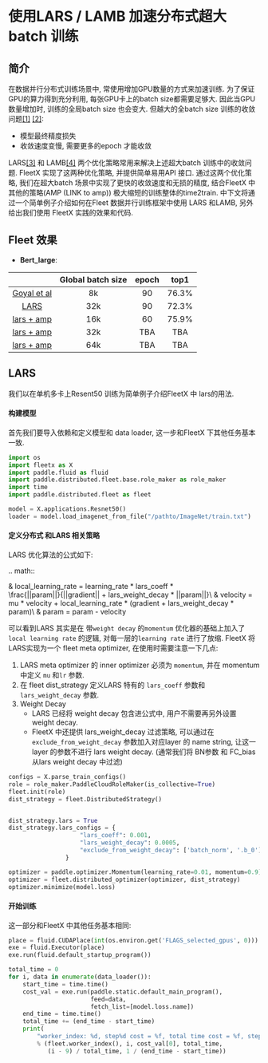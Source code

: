 # 使用LARS / LAMB 加速分布式超大batch 训练

## 简介 
在数据并行分布式训练场景中, 常使用增加GPU数量的方式来加速训练. 为了保证GPU的算力得到充分利用, 每张GPU卡上的batch size都需要足够大. 因此当GPU 数量增加时, 训练的全局batch size 也会变大. 但越大的全batch size 训练的收敛问题[[1]](https://arxiv.org/abs/1404.5997)  [[2]](https://arxiv.org/abs/1609.04836):
 * 模型最终精度损失
 * 收敛速度变慢, 需要更多的epoch 才能收敛 

LARS[[3]](https://arxiv.org/abs/1708.03888) 和 LAMB[[4]](https://arxiv.org/abs/1904.00962) 两个优化策略常用来解决上述超大batch 训练中的收敛问题. FleetX 实现了这两种优化策略, 并提供简单易用API 接口. 通过这两个优化策略, 我们在超大batch 场景中实现了更快的收敛速度和无损的精度, 结合FleetX 中其他的策略(AMP (LINK to amp)) 极大缩短的训练整体的time2train. 中下文将通过一个简单例子介绍如何在Fleet 数据并行训练框架中使用 LARS 和LAMB, 另外给出我们使用 FleetX 实践的效果和代码.

## Fleet 效果
- **Bert_large**: 

|     |Global batch size|epoch| top1 |
|:---:|:---:|:---:|:---:|
|[Goyal et al](https://arxiv.org/abs/1706.02677)| 8k | 90 | 76.3% |
|[LARS](https://arxiv.org/abs/1708.03888)| 32k | 90 | 72.3% |
|[lars + amp](https://LINK_to_example_code) |16k | 60 | 75.9%|
|[lars + amp](https://LINK_to_example_code) |32k | TBA | TBA |
|[lars + amp](https://LINK_to_example_code) |64k | TBA | TBA |


## LARS 
我们以在单机多卡上Resent50 训练为简单例子介绍FleetX 中 lars的用法.

#### 构建模型
首先我们要导入依赖和定义模型和 data loader, 这一步和FleetX 下其他任务基本一致.
```python
import os
import fleetx as X
import paddle.fluid as fluid
import paddle.distributed.fleet.base.role_maker as role_maker
import time
import paddle.distributed.fleet as fleet

model = X.applications.Resnet50()
loader = model.load_imagenet_from_file("/pathto/ImageNet/train.txt")
```

#### 定义分布式 和LARS 相关策略
LARS 优化算法的公式如下:

.. math::

  & local\_learning\_rate = learning\_rate * lars\_coeff * \
  \frac{||param||}{||gradient|| + lars\_weight\_decay * ||param||}\\
  & velocity = mu * velocity + local\_learning\_rate * (gradient + lars\_weight\_decay * param)\\
  & param = param - velocity

可以看到LARS 其实是在 带`weight decay` 的`momentum` 优化器的基础上加入了`local learning rate` 的逻辑, 对每一层的`learning rate` 进行了放缩. FleetX 将 LARS实现为一个 fleet meta optimizer, 在使用时需要注意一下几点:
1. LARS meta optimizer 的 inner optimizer 必须为 `momentum`, 并在 momentum 中定义 `mu` 和`lr` 参数.
2. 在 fleet dist_strategy 定义LARS 特有的 `lars_coeff` 参数和 `lars_weight_decay` 参数.
3. Weight Decay
    * LARS 已经将 weight decay 包含进公式中, 用户不需要再另外设置 weight decay.
    * FleetX 中还提供 lars_weight_decay 过滤策略, 可以通过在`exclude_from_weight_decay` 参数加入对应layer 的 name string, 让这一 layer 的参数不进行 lars weight decay. (通常我们将 BN参数 和 FC_bias 从lars weight decay 中过滤)

```python
configs = X.parse_train_configs()
role = role_maker.PaddleCloudRoleMaker(is_collective=True)
fleet.init(role)
dist_strategy = fleet.DistributedStrategy()


dist_strategy.lars = True
dist_strategy.lars_configs = {
                    "lars_coeff": 0.001,
                    "lars_weight_decay": 0.0005,
                    "exclude_from_weight_decay": ['batch_norm', '.b_0']
                }

optimizer = paddle.optimizer.Momentum(learning_rate=0.01, momentum=0.9)
optimizer = fleet.distributed_optimizer(optimizer, dist_strategy)
optimizer.minimize(model.loss)
```


#### 开始训练
这一部分和FleetX 中其他任务基本相同:
```python
place = fluid.CUDAPlace(int(os.environ.get('FLAGS_selected_gpus', 0)))
exe = fluid.Executor(place)
exe.run(fluid.default_startup_program())

total_time = 0
for i, data in enumerate(data_loader()):
    start_time = time.time()
    cost_val = exe.run(paddle.static.default_main_program(),
                       feed=data,
                       fetch_list=[model.loss.name])
    end_time = time.time()
    total_time += (end_time - start_time)
    print(
        "worker_index: %d, step%d cost = %f, total time cost = %f, step per second: %f, speed: %f"
        % (fleet.worker_index(), i, cost_val[0], total_time,
           (i - 9) / total_time, 1 / (end_time - start_time))
```